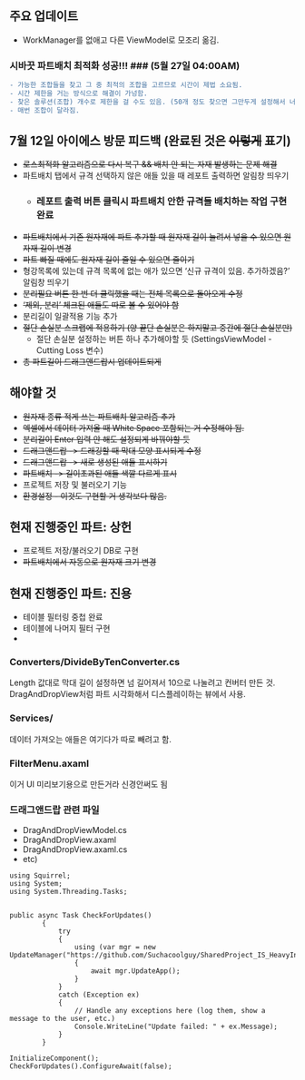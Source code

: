 ## 주요 업데이트 ##
- WorkManager를 없애고 다른 ViewModel로 모조리 옮김.

### 시바끗 파트배치 최적화 성공!!! ### (5월 27일 04:00AM)
```diff
- 가능한 조합들을 찾고 그 중 최적의 조합을 고르므로 시간이 제법 소요됨.
- 시간 제한을 거는 방식으로 해결이 가넝함.
- 찾은 솔루션(조합) 개수로 제한을 걸 수도 있음. (50개 정도 찾으면 그만두게 설정해서 너무 오래 걸리는 것 방지)
- 매번 조합이 달라짐.
```

## 7월 12일 아이에스 방문 피드백 (완료된 것은 ~~이렇게~~ 표기) ##

- ~~로스최적화 알고리즘으로 다시 복구 && 배치 안 되는 자재 발생하는 문제 해결~~
- 파트배치 탭에서 규격 선택하지 않은 애들 있을 때 레포트 출력하면 알림창 띄우기
    - ### 레포트 출력 버튼 클릭시 파트배치 안한 규격들 배치하는 작업 구현 완료
- ~~파트배치에서 기존 원자재에 파트 추가할 때 원자재 길이 늘려서 넣을 수 있으면 원자재 길이 변경~~
- ~~파트 빠질 때에도 원자재 길이 줄일 수 있으면 줄이기~~
- 형강목록에 있는데 규격 목록에 없는 애가 있으면 ‘신규 규격이 있음. 추가하겠음?’ 알림창 띄우기
- ~~분리필요 버튼 한 번 더 클릭했을 때는 전체 목록으로 돌아오게 수정~~
- ~~‘제외, 분리’ 체크된 애들도 따로 볼 수 있어야 함~~
- 분리길이 일괄적용 기능 추가
- ~~절단 손실분 스크랩에 적용하기 (양 끝단 손실분은 하지말고 중간에 절단 손실분만)~~
    - 절단 손실분 설정하는 버튼 하나 추가해야할 듯 (SettingsViewModel - Cutting Loss 변수)
- ~~총 파트길이 드래그앤드랍시 업데이트되게~~

## 해야할 것 ##
- ~~원자재 종류 적게 쓰는 파트배치 알고리즘 추가~~
- ~~엑셀에서 데이터 가져올 때 White Space 포함되는 거 수정해야 됨.~~
- ~~분리길이 Enter 입력 안 해도 설정되게 바꿔야할 듯~~
- ~~드래그앤드랍 -> 드래깅할 때 막대 모양 표시되게 수정~~
- ~~드래그앤드랍 -> 새로 생성된 애들 표시하기~~
- ~~파트배치 -> 길이초과된 애들 색깔 다르게 표시~~
- 프로젝트 저장 및 불러오기 기능
- ~~환경설정 - 이것도 구현할 거 생각보다 많음.~~

## 현재 진행중인 파트: 상헌 ##
- 프로젝트 저장/불러오기 DB로 구현
- ~~파트배치에서 자동으로 원자재 크기 변경~~

## 현재 진행중인 파트: 진용 ##
- 테이블 필터링 중첩 완료 
- 테이블에 나머지 필터 구현 
- 
### Converters/DivideByTenConverter.cs ###
Length 값대로 막대 길이 설정하면 넘 길어져서 10으로 나눌려고 컨버터 만든 것. DragAndDropView처럼 파트 시각화해서 디스플레이하는 뷰에서 사용. 

### Services/ ###
데이터 가져오는 애들은 여기다가 따로 빼려고 함.

### FilterMenu.axaml ###
이거 UI 미리보기용으로 만든거라 신경안써도 됨

### 드래그앤드랍 관련 파일 ###
- DragAndDropViewModel.cs
- DragAndDropView.axaml
- DragAndDropView.axaml.cs
- etc)
```
using Squirrel;
using System;
using System.Threading.Tasks;


public async Task CheckForUpdates()
        {
            try
            {
                using (var mgr = new UpdateManager("https://github.com/Suchacoolguy/SharedProject_IS_HeavyIndustry/releases/tag/v0.00"))
                {
                    await mgr.UpdateApp();
                }
            }
            catch (Exception ex)
            {
                // Handle any exceptions here (log them, show a message to the user, etc.)
                Console.WriteLine("Update failed: " + ex.Message);
            }
        }
```

```
InitializeComponent();
CheckForUpdates().ConfigureAwait(false);
```
